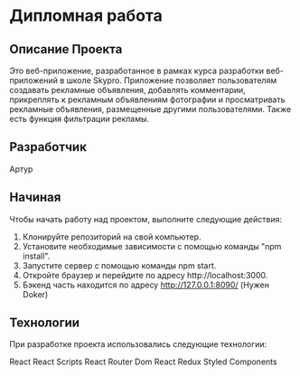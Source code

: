 # Дипломная работа

## Описание Проекта

Это веб-приложение, разработанное в рамках курса разработки веб-приложений в школе Skypro. Приложение позволяет пользователям создавать рекламные объявления, добавлять комментарии, прикреплять к рекламным объявлениям фотографии и просматривать рекламные объявления, размещенные другими пользователями. Также есть функция фильтрации рекламы.

## Разработчик

Артур

## Начиная

Чтобы начать работу над проектом, выполните следующие действия:

1. Клонируйте репозиторий на свой компьютер.
2. Установите необходимые зависимости с помощью команды "npm install".
3. Запустите сервер с помощью команды npm start.
4. Откройте браузер и перейдите по адресу http://localhost:3000.
5. Бэкенд часть находится по адресу http://127.0.0.1:8090/ (Нужен Doker)

## Технологии

При разработке проекта использовались следующие технологии:

React
React Scripts
React Router Dom
React Redux
Styled Components

